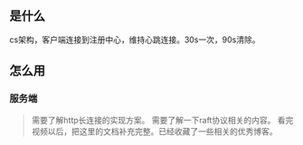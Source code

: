 
## 是什么


cs架构，客户端连接到注册中心，维持心跳连接。30s一次，90s清除。


## 怎么用

### 服务端


> 需要了解http长连接的实现方案。
> 需要了解一下raft协议相关的内容。
> 看完视频以后，把这里的文档补充完整。已经收藏了一些相关的优秀博客。